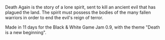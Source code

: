 Death Again is the story of a lone spirit, sent to kill an ancient evil that has plagued the land.  The spirit must possess the bodies of the many fallen warriors in order to end the evil's reign of terror.

Made in 11 days for the Black & White Game Jam 0.9, with the theme "Death is a new beginning".
